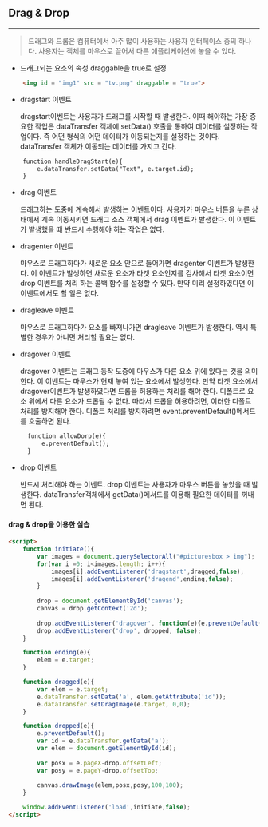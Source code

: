 ## Drag & Drop

---

>드래그와 드롭은 컴퓨터에서 아주 많이 사용하는 사용자 인터페이스 중의 하나다. 사용자는 객체를 마우스로 끌어서 다른 애플리케이션에 놓을 수 있다.



- 드래그되는 요소의 속성 draggable을 true로 설정

```html
	<img id = "img1" src = "tv.png" draggable = "true">
```



- dragstart 이벤트

  dragstart이벤트는 사용자가 드래그를 시작할 때 발생한다.  이때 해야하는 가장 중요한 작업은 dataTransfer 객체에 setData() 호출을 통하여 데이터를 설정하는 작업이다. 즉 어떤 형식의 어떤 데이터가 이동되는지를 설정하는 것이다. dataTransfer 객체가 이동되는 데이터를 가지고 간다. 

```html
	function handleDragStart(e){
		e.dataTransfer.setData("Text", e.target.id);
	}
```



- drag 이벤트

  드래그하는 도중에 계속해서 발생하는 이벤트이다. 사용자가 마우스 버튼을 누른  상태에서 계속 이동시키면 드래그 소스 객체에서 drag 이벤트가 발생한다. 이 이벤트가 발생했을 떄 반드시 수행해야 하는 작업은 없다.



- dragenter 이벤트

  마우스로 드래그하다가 새로운 요소 안으로 들어가면 dragenter 이벤트가 발생한다. 이 이벤트가 발생하면 새로운 요소가 타겟 요소인지를 검사해서 타겟 요소이면 drop 이벤트를 처리 하는 콜백 함수를 설정할 수 있다. 만약 미리 설정하였다면 이 이벤트에서도 할 일은 없다.



- dragleave 이벤트

  마우스로 드래그하다가 요소를 빠져나가면 dragleave 이벤트가 발생한다. 역시 특별한 경우가 아니면 처리할 필요는 없다.



- dragover 이벤트

  dragover 이벤트는 드래그 동작 도중에 마우스가 다른 요소 위에 있다는 것을 의미한다. 이 이벤트는 마우스가 현재 놓여 있는 요소에서 발생한다. 만약 타겟 요소에서 dragover이벤트가 발생하였다면 드롭을 허용하는 처리를 해야 한다. 디폴트로 요소 위에서 다른 요소가 드롭될 수 없다. 따라서 드롭을 허용하려면, 이러한 디폴트 처리를 방지해야 한다. 디폴트 처리를 방지하려면 event.preventDefault()메서드를 호출하면 된다.

  ```html
  	function allowDorp(e){
  		e.preventDefault();
  	}
  ```



- drop 이벤트

  반드시 처리해야 하는 이벤트. drop 이벤트는 사용자가 마우스 버튼을 놓았을 때 발생한다. dataTransfer객체에서 getData()메서드를 이용해 필요한 데이터를 꺼내면 된다.



#### drag & drop을 이용한 실습

```html
<script>
	function initiate(){
		var images = document.querySelectorAll("#picturesbox > img");
		for(var i =0; i<images.length; i++){
			images[i].addEventListener('dragstart',dragged,false);
			images[i].addEventListener('dragend',ending,false);
		}
	
		drop = document.getElementById('canvas');
		canvas = drop.getContext('2d');
	
		drop.addEventListener('dragover', function(e){e.preventDefault();}, false);
		drop.addEventListener('drop', dropped, false);
	}

	function ending(e){
		elem = e.target;
	}

	function dragged(e){
		var elem = e.target;
		e.dataTransfer.setData('a', elem.getAttribute('id'));
		e.dataTransfer.setDragImage(e.target, 0,0);
	}

	function dropped(e){
		e.preventDefault();
		var id = e.dataTransfer.getData('a');
		var elem = document.getElementById(id);
	
		var posx = e.pageX-drop.offsetLeft;
		var posy = e.pageY-drop.offsetTop;
	
		canvas.drawImage(elem,posx,posy,100,100);
	}

	window.addEventListener('load',initiate,false);
</script>
```

